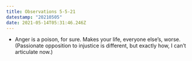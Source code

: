 ```yaml
---
title: Observations 5-5-21
datestamp: "20210505"
date: 2021-05-14T05:31:46.246Z
---
```

- Anger is a poison, for sure. Makes your life, everyone else’s, worse. (Passionate opposition to injustice is different, but exactly how, I can’t articulate now.)